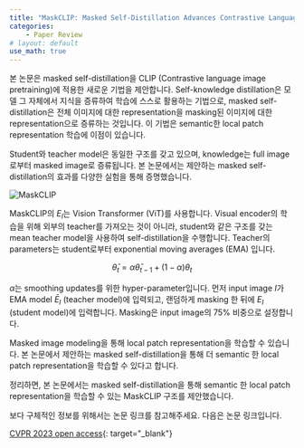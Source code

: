 ```yaml
---
title: "MaskCLIP: Masked Self-Distillation Advances Contrastive Language-Image Pretraining (CVPR 2023)"
categories:
    - Paper Review
# layout: default
use_math: true
---
```

본 논문은 masked self-distillation을 CLIP (Contrastive language image pretraining)에 적용한 새로운 기법을 제안합니다. Self-knowledge distillation은 모델 그 자체에서 지식을 증류하여 학습에 스스로 활용하는 기법으로, masked self-distillation은 전체 이미지에 대한 representation을 masking된 이미지에 대한 representation으로 증류하는 것입니다. 이 기법은 semantic한 local patch representation 학습에 이점이 있습니다.

Student와 teacher model은 동일한 구조를 갖고 있으며, knowledge는 full image로부터 masked image로 증류됩니다. 본 논문에서는 제안하는 masked self-distillation의 효과를 다양한 실험을 통해 증명했습니다.

![MaskCLIP](https://github.com/kkamankun/kkamankun.github.io/assets/46318721/faa4dd73-d5e9-452e-8e27-7ee2cc7979b1)

MaskCLIP의 $E_I$는 Vision Transformer (ViT)를 사용합니다. Visual encoder의 학습을 위해 외부의 teacher를 가져오는 것이 아니라, student와 같은 구조를 갖는 mean teacher model을 사용하여 self-distillation을 수행합니다. Teacher의 parameters는 student로부터 exponential moving averages (EMA) 입니다. 

$$
\bar\theta_t=\alpha\bar\theta_{t-1}+(1-\alpha)\theta_t
$$

$\alpha$는 smoothing updates를 위한 hyper-parameter입니다. 먼저 input image $I$가 EMA model $\bar E_I$ (teacher model)에 입력되고, 랜덤하게 masking 한 뒤에 $E_I$ (student model)에 입력합니다. Masking은 input image의 75% 비중으로 설정합니다.

Masked image modeling을 통해 local patch representation을 학습할 수 있습니다. 본 논문에서 제안하는 masked self-distillation을 통해 더 semantic 한 local patch representation을 학습할 수 있다고 합니다.

정리하면, 본 논문에서는 masked self-distillation을 통해 semantic 한 local patch representation을 학습할 수 있는 MaskCLIP 구조를 제안했습니다.

보다 구체적인 정보를 위해서는 논문 링크를 참고해주세요. 다음은 논문 링크입니다.

[CVPR 2023 open access](https://openaccess.thecvf.com/content/CVPR2023/html/Dong_MaskCLIP_Masked_Self-Distillation_Advances_Contrastive_Language-Image_Pretraining_CVPR_2023_paper.html){: target="_blank"}